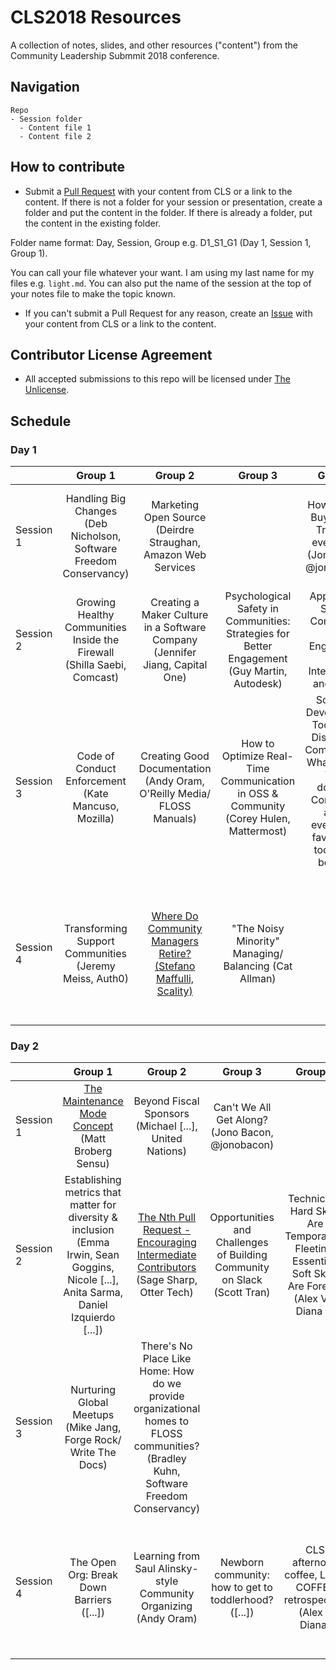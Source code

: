 # CLS2018 Resources

A collection of notes, slides, and other resources ("content") from the Community Leadership Submmit 2018 conference.

## Navigation

```
Repo
- Session folder
  - Content file 1
  - Content file 2
```

## How to contribute

- Submit a [Pull Request](https://github.com/CLSummit/CLS2018/pulls) with your content from CLS or a link to the content. If there is not a folder for your session or presentation, create a folder and put the content in the folder. If there is already a folder, put the content in the existing folder.

Folder name format: Day, Session, Group e.g. D1_S1_G1 (Day 1, Session 1, Group 1).

You can call your file whatever your want. I am using my last name for my files e.g. `light.md`. You can also put the name of the session at the top of your notes file to make the topic known.

- If you can't submit a Pull Request for any reason, create an [Issue](https://github.com/CLSummit/CLS2018/issues) with your content from CLS or a link to the content.

## Contributor License Agreement

- All accepted submissions to this repo will be licensed under [The Unlicense](https://github.com/CLSummit/CLS2018/blob/master/LICENSE.md).

## Schedule

### Day 1

|  | Group 1	| Group 2 | Group 3 | Group 4	| Group 5 | Group 6 | Group 7 | Group 8 |  
|:------------- |:-------------:|:-------------:|:-------------:|:-------------:|:-------------:|:-------------:|:-------------:|:-------------:|
| Session 1 |	Handling Big Changes (Deb Nicholson, Software Freedom Conservancy) | Marketing Open Source (Deirdre Straughan, Amazon Web Services	|  | How to Build Buy-in and Trust (w/ everyone!) (Jono Bacon @jonobacon) |	Shaping Inclusive Meritocracy: What do you measure? What do you do? (Sean Goggins @sociallycompute)	| How Do We Make OSI Compliance Easier? (@nithyaruff) | | [Scaling In-person Meetups: Building better chapter-driven community](https://github.com/CLSummit/CLS2018/tree/master/D1_S1_G8) |  
| Session 2 | Growing Healthy Communities Inside the Firewall (Shilla Saebi, Comcast)	| Creating a Maker Culture in a Software Company (Jennifer Jiang, Capital One)	| Psychological Safety in Communities: Strategies for Better Engagement (Guy Martin, Autodesk) | Apply Open Source Community and Engineering to Interviewing and Hiring |	Harnessing Community to Create Content, Give Talks,  and Share Ideas (Scott [...])	| How to Build a Community Without Meetings (Ray) | Diversity + Inclusion: How to Build a Diverse Community and Inclusive Culture @ Your Organization (Andrew Fitch, Cloudflare/Proudflare @fitchaj) |  |  
| Session 3 | Code of Conduct Enforcement (Kate Mancuso, Mozilla)	| Creating Good Documentation (Andy Oram, O'Reilly Media/ FLOSS Manuals)	| How to Optimize Real-Time Communication in OSS & Community (Corey Hulen, Mattermost) | Software Development Tooling for Distributed Communities: What works? What doesn't? Concerned about everyone's favorite git tool being bought? ([...]) |	Collating Durable Community Content in the Age of Real-time Chat (Duco [...])	| "My friend in Armenia" - or how do I amplify the voices of our global contributors in a community too often thinking US/EU? (Rachel [...]) | Preventing Presentation Paralysis (Arnie Rowland, Westwood Consulting) |  |  
| Session 4 |	Transforming Support Communities (Jeremy Meiss, Auth0) | [Where Do Community Managers Retire? (Stefano Maffulli, Scality)](https://github.com/CLSummit/CLS2018/tree/master/D1_S4_G2)	| "The Noisy Minority" Managing/ Balancing (Cat Allman) |  |	Tactics & Talking Points to Champion Open Source Engagement in a Corp Environment (Jade) | What You Measure Is What You Get: Vanity metric horror stories, measuring of personal experiences, measuring impact ([...]) | What are best practices for onboarding and developing newcomers? (Sherwood [...]) | Growing your side project community (Nick Burch) |  


### Day 2

|  | Group 1	| Group 2 | Group 3 | Group 4	| Group 5 | Group 6 | Group 7 | Group 8 |  
|:------------- |:-------------:|:-------------:|:-------------:|:-------------:|:-------------:|:-------------:|:-------------:|:-------------:|  
| Session 1 | [The Maintenance Mode Concept](https://pad.sfconservancy.org/p/MaintenanceMode_CLSummit_Day1_1) (Matt Broberg Sensu)	| Beyond Fiscal Sponsors (Michael [...], United Nations) | Can't We All Get Along? (Jono Bacon, @jonobacon) | | My Friend In China ([..]) | | Asking for time and/or money (Cat Allman, Google) | Diversity... a conversation (Jamie Cantrell & Danese Cooper) | 
| Session 2 |	Establishing metrics that matter for diversity & inclusion (Emma Irwin, Sean Goggins, Nicole [...], Anita Sarma, Daniel Izquierdo [...]) |[The Nth Pull Request - Encouraging Intermediate Contributors](https://pad.sfconservancy.org/p/CLSummit_IntermediateContributors) (Sage Sharp, Otter Tech)	| Opportunities and Challenges of Building Community on Slack (Scott Tran) | Technical & Hard Skills Are Temporary & Fleeting, Essential/ Soft Skills Are Forever (Alex V & Diana L) |		|  | Open Source Educational Outreach and Student Engagement (Remy DeCausemaker, Twitter) | Being A Good Ally - or... so you're a white guy who wants to help (Jaice) |  
| Session 3 |	Nurturing Global Meetups (Mike Jang, Forge Rock/ Write The Docs) | There's No Place Like Home: How do we provide organizational homes to FLOSS communities? (Bradley Kuhn, Software Freedom Conservancy)	|  |  |		| Managing Community Leadership Transition and Rotation ([...]) | Tools, techniques approaches: how to manage conflict (George DeMet, Palantir.net & Lus) | Don't wait, Rest In Peace now! (@VanRiper) |  
| Session 4 |	The Open Org: Break Down Barriers ([...]) | Learning from Saul Alinsky-style Community Organizing (Andy Oram)	| Newborn community: how to get to toddlerhood? ([...]) | CLS afternoon coffee, LEAN COFFEE retrospective (Alex & Diana) |	Software for community managers: What do you use? What do you need? (Sean Goggins, [...])	|  |  |  |  
